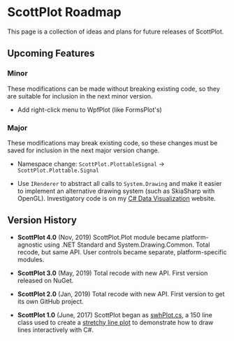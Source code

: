 # ScottPlot Roadmap

This page is a collection of ideas and plans for future releases of ScottPlot.

## Upcoming Features

### Minor

These modifications can be made without breaking existing code, so they are suitable for inclusion in the next minor version.

  * Add right-click menu to WpfPlot (like FormsPlot's)

### Major 

These modifications may break existing code, so these changes must be saved for inclusion in the next major version change.

* Namespace change: `ScottPlot.PlottableSignal` -> `ScottPlot.Plottable.Signal`

* Use `IRenderer` to abstract all calls to `System.Drawing`  and make it easier to implement an alternative drawing system (such as SkiaSharp with OpenGL). Investigatory code is on my [C# Data Visualization](https://swharden.com/CsharpDataVis/) website.

## Version History

* **ScottPlot 4.0** (Nov, 2019) ScottPlot.Plot module became platform-agnostic using .NET Standard and System.Drawing.Common. Total recode, but same API. User controls became separate, platform-specific modules.

* **ScottPlot 3.0** (May, 2019) Total recode with new API. First version released on NuGet.

* **ScottPlot 2.0** (Jan, 2019) Total recode with new API. First version to get its own GitHub project. 

* **ScottPlot 1.0** (June, 2017) ScottPlot began as [swhPlot.cs](https://github.com/swharden/Csharp-Data-Visualization/blob/master/projects/17-06-24_stretchy_line_plot/pixelDrawDrag2/swhPlot.cs), a 150 line class used to create a [stretchy line plot](https://github.com/swharden/Csharp-Data-Visualization/tree/master/projects/17-06-24_stretchy_line_plot) to demonstrate how to draw lines interactively with C#.
